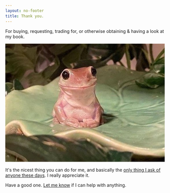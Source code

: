 ```yaml
---
layout: no-footer
title: Thank you.
---
```


For buying, requesting, trading for, or otherwise obtaining & having a look at my book. 

![cute frog](/images/frog.jpg)

It's the nicest thing you can do for me, and basically the [only thing I ask of anyone these days](/i-just-sell-books). I really appreciate it.

Have a good one. [Let me know](/contact) if I can help with anything.

